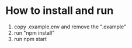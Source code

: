 # How to install and run
1. copy .example.env and remove the ".example"
2. run "npm install"
3. run npm start
